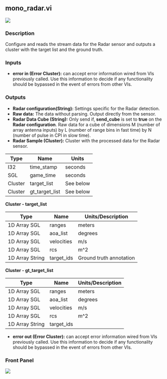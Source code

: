 ## mono_radar.vi

<p class="img_container">
<img class="lg_img" src="https://github.com/monoDriveIO/client/raw/master/WikiPhotos/LV_client/sensors/mono__radarc.png"/>
</p>

### Description
Configure and reads the stream data for the Radar sensor and outputs a cluster with the target list and the ground truth. 

### Inputs
- **error in (Error Cluster):** can accept error information wired from VIs previously called. Use this information to decide if any functionality should be bypassed in the event of errors from other VIs.

### Outputs
- **Radar configuration(String):** Settings specific for the Radar detection.
- **Raw data:** The data without parsing. Output directly from the sensor.
- **Radar Data Cube (String):** Only send if, **send_cube** is set to **true** on the **Radar configuration**. Raw data for a cube of dimensions M (number of array antenna inputs) by L (number of range bins in fast time) by N (number of pulse in CPI in slow time).
- **Radar Sample (Cluster):** Cluster with the processed data for the Radar sensor.

| Type  | Name   | Units   |
| ------------ | ------------ |------------ |
|I32  | time_stamp | seconds |
|SGL | game_time  | seconds |
|Cluster | target_list  | See below |
|Cluster | gt_target_list  | See below|

**Cluster - target_list**  

| Type  | Name   | Units/Description   |
| ------------ | ------------ |------------ |
|1D Array SGL | ranges  | meters |
|1D Array SGL  | aoa_list | degrees |
|1D Array SGL | velocities | m/s |
|1D Array SGL | rcs | m^2 |
|1D Array String | target_ids | Ground truth annotation |

**Cluster - gt_target_list**  

| Type  | Name   | Units/Description   |
| ------------ | ------------ |------------ |
|1D Array SGL | ranges  | meters |
|1D Array SGL  | aoa_list | degrees |
|1D Array SGL | velocities | m/s |
|1D Array SGL | rcs |  m^2|
|1D Array String | target_ids |  |

- **error out (Error Cluster):** can accept error information wired from VIs previously called. Use this information to decide if any functionality should be bypassed in the event of errors from other VIs.


### Front Panel

<div class="img_container">
    <img class='wide_img' src="https://github.com/monoDriveIO/documentation/raw/v1.10.1/WikiPhotos/LV_client/sensors/mono__radarc_FP.png" />
</div>	</div>

<p>&nbsp;</p>
